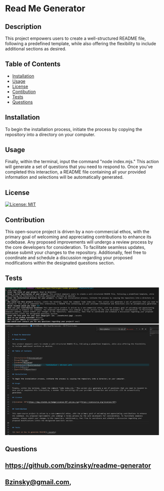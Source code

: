 
# Read Me Generator

## Description

This project empowers users to create a well-structured README file, following a predefined template, while also offering the flexibility to include additional sections as desired.

## Table of Contents


- [Installation](#installation)
- [Usage](#usage)
- [License](#license)
- [Contibution](#contribution)
- [Tests](#tests)
- [Questions](#questions)

## Installation

To begin the installation process, initiate the process by copying the repository into a directory on your computer.

## Usage

Finally, within the terminal, input the command "node index.mjs." This action will generate a set of questions that you need to respond to. Once you've completed this interaction, a README file containing all your provided information and selections will be automatically generated.

## License

[![License: MIT](https://img.shields.io/badge/License-MIT-yellow.svg)](https://opensource.org/licenses/MIT)


## Contribution

This open-source project is driven by a non-commercial ethos, with the primary goal of welcoming and appreciating contributions to enhance its codebase. Any proposed improvements will undergo a review process by the core developers for consideration. To facilitate seamless updates, please submit your changes to the repository. Additionally, feel free to coordinate and schedule a discussion regarding your proposed modifications within the designated questions section.


## Tests

![](./assets/Screenshot%202023-09-23%20150715.png)
![](./assets/Screenshot%202023-09-23%20150833.png)


## Questions

https://github.com/bzinsky/readme-generator
-----------------
Bzinsky@gmail.com,
-----------------



